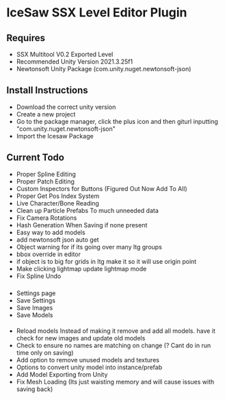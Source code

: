 # IceSaw SSX Level Editor Plugin 

## Requires
- SSX Multitool V0.2 Exported Level
- Recommended Unity Version 2021.3.25f1
- Newtonsoft Unity Package (com.unity.nuget.newtonsoft-json)

## Install Instructions
- Download the correct unity version
- Create a new project
- Go to the package manager, click the plus icon and then giturl inputting "com.unity.nuget.newtonsoft-json"
- Import the Icesaw Package
 
## Current Todo
 - Proper Spline Editing
 - Proper Patch Editing
 - Custom Inspectors for Buttons (Figured Out Now Add To All)
 - Proper Get Pos Index System
 - Live Character/Bone Reading
 - Clean up Particle Prefabs To much unneeded data
 - Fix Camera Rotations
 - Hash Generation When Saving if none present
 - Easy way to add models
 - add newtonsoft json auto get
 - Object warning for if its going over many ltg groups
 - bbox override in editor
 - if object is to big for grids in ltg make it so it will use origin point
 - Make clicking lightmap update lightmap mode
 - Fix Spline Undo
##### 
 - Settings page
 - Save Settings
 - Save Images
 - Save Models
####
 - Reload models Instead of making it remove and add all models. have it check for new images and update old models
 - Check to ensure no names are matching on change (? Cant do in run time only on saving)
 - Add option to remove unused models and textures
 - Options to convert unity model into instance/prefab
 - Add Model Exporting from Unity
 - Fix Mesh Loading (Its just waisting memory and will cause issues with saving back)
